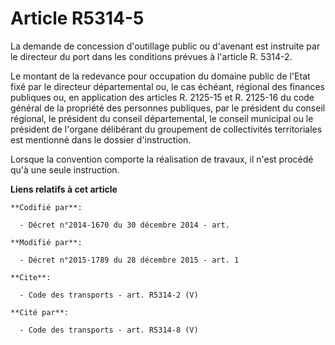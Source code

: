 # Article R5314-5

La demande de concession d'outillage public ou d'avenant est instruite par le directeur du port dans les conditions prévues à
l'article R. 5314-2. 

Le montant de la redevance pour occupation du domaine public de l'Etat fixé par le directeur départemental ou, le cas
échéant, régional des finances publiques ou, en application des articles R. 2125-15 et R. 2125-16 du code général de la
propriété des personnes publiques, par le président du conseil régional, le président du conseil départemental, le conseil
municipal ou le président de l'organe délibérant du groupement de collectivités territoriales est mentionné dans le dossier
d'instruction. 

Lorsque la convention comporte la réalisation de travaux, il n'est procédé qu'à une seule instruction.

**Liens relatifs à cet article**

	**Codifié par**:

	  - Décret n°2014-1670 du 30 décembre 2014 - art.

	**Modifié par**:

	  - Décret n°2015-1789 du 28 décembre 2015 - art. 1

	**Cite**:

	  - Code des transports - art. R5314-2 (V)

	**Cité par**:

	  - Code des transports - art. R5314-8 (V)
